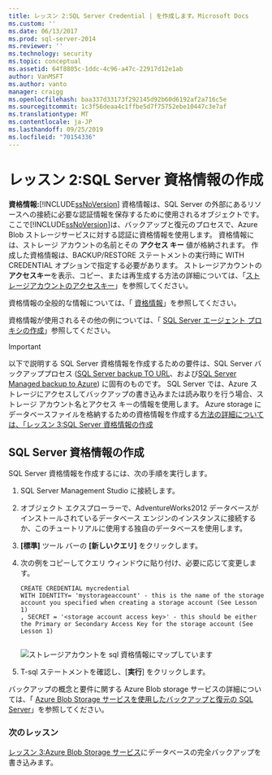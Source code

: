 ```yaml
---
title: レッスン 2:SQL Server Credential | を作成します。Microsoft Docs
ms.custom: ''
ms.date: 06/13/2017
ms.prod: sql-server-2014
ms.reviewer: ''
ms.technology: security
ms.topic: conceptual
ms.assetid: 64f8805c-1ddc-4c96-a47c-22917d12e1ab
author: VanMSFT
ms.author: vanto
manager: craigg
ms.openlocfilehash: baa337d33173f292145d92b60d6192af2a716c5e
ms.sourcegitcommit: 1c3f56deaa4c1ffbe5d7f75752ebe10447c3e7af
ms.translationtype: MT
ms.contentlocale: ja-JP
ms.lasthandoff: 09/25/2019
ms.locfileid: "70154336"
---
```

# <a name="lesson-2-create-a-sql-server-credential"></a>レッスン 2:SQL Server 資格情報の作成
  **資格情報:**[!INCLUDE[ssNoVersion](../includes/ssnoversion-md.md)] 資格情報は、SQL Server の外部にあるリソースへの接続に必要な認証情報を保存するために使用されるオブジェクトです。  ここで[!INCLUDE[ssNoVersion](../includes/ssnoversion-md.md)]は、バックアップと復元のプロセスで、Azure Blob ストレージサービスに対する認証に資格情報を使用します。 資格情報には、ストレージ アカウントの名前とその **アクセス キー** 値が格納されます。 作成した資格情報は、BACKUP/RESTORE ステートメントの実行時に WITH CREDENTIAL オプションで指定する必要があります。 ストレージアカウントの**アクセスキー**を表示、コピー、または再生成する方法の詳細については、「[ストレージアカウントのアクセスキー](https://msdn.microsoft.com/library/windowsazure/hh531566.aspx)」を参照してください。  
  
 資格情報の全般的な情報については、「 [資格情報](../relational-databases/security/authentication-access/credentials-database-engine.md)」を参照してください。  
  
 資格情報が使用されるその他の例については、「 [SQL Server エージェント プロキシの作成](../ssms/agent/create-a-sql-server-agent-proxy.md)」参照してください。  
  
> [!IMPORTANT]  
>  以下で説明する SQL Server 資格情報を作成するための要件は、SQL Server バックアッププロセス ([SQL Server backup TO URL](../relational-databases/backup-restore/sql-server-backup-to-url.md)、および[SQL Server Managed backup to Azure](../relational-databases/backup-restore/sql-server-managed-backup-to-microsoft-azure.md)) に固有のものです。 SQL Server では、Azure ストレージにアクセスしてバックアップの書き込みまたは読み取りを行う場合、ストレージ アカウント名とアクセス キーの情報を使用します。  Azure storage にデータベースファイルを格納するための資格情報を作成する[方法の詳細については、「レッスン 3:SQL Server 資格情報の作成](../relational-databases/lesson-2-create-a-sql-server-credential-using-a-shared-access-signature.md)  
  
## <a name="create-a-sql-server-credential"></a>SQL Server 資格情報の作成  
 SQL Server 資格情報を作成するには、次の手順を実行します。  
  
1.  SQL Server Management Studio に接続します。  
  
2.  オブジェクト エクスプローラーで、AdventureWorks2012 データベースがインストールされているデータベース エンジンのインスタンスに接続するか、このチュートリアルに使用する独自のデータベースを使用します。  
  
3.  **[標準]** ツール バーの **[新しいクエリ]** をクリックします。  
  
4.  次の例をコピーしてクエリ ウィンドウに貼り付け、必要に応じて変更します。  
  
    ```  
    CREATE CREDENTIAL mycredential   
    WITH IDENTITY= 'mystorageaccount' - this is the name of the storage account you specified when creating a storage account (See Lesson 1)   
    , SECRET = '<storage account access key>' - this should be either the Primary or Secondary Access Key for the storage account (See Lesson 1)  
  
    ```  
  
     ![ストレージアカウントを sql 資格情報にマップしています](../../2014/tutorials/media/backuptocloud-storage-credential-mapping.gif "ストレージアカウントを sql 資格情報にマップしています")  
  
5.  T-sql ステートメントを確認し、[**実行**] をクリックします。  
  
 バックアップの概念と要件に関する Azure Blob storage サービスの詳細については、「 [Azure Blob Storage サービスを使用したバックアップと復元の SQL Server](../relational-databases/backup-restore/sql-server-backup-and-restore-with-microsoft-azure-blob-storage-service.md)」を参照してください。  
  
### <a name="next-lesson"></a>次のレッスン  
 [レッスン 3:Azure Blob Storage サービス](../../2014/tutorials/lesson-3-write-a-full-database-backup-to-the-windows-azure-blob-storage-service.md)にデータベースの完全バックアップを書き込みます。  
  
  
